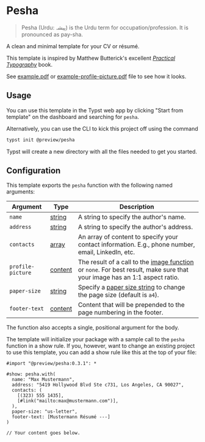 # Pesha

> Pesha (Urdu: پیشہ) is the Urdu term for occupation/profession. It is pronounced as pay-sha.

A clean and minimal template for your CV or résumé.

This template is inspired by Matthew Butterick's excellent
[_Practical Typography_](https://practicaltypography.com) book.

See [example.pdf](https://github.com/talal/pesha/blob/main/example.pdf) or [example-profile-picture.pdf](https://github.com/talal/pesha/blob/main/example-profile-picture.pdf) file to see
how it looks.

## Usage

You can use this template in the Typst web app by clicking "Start from template" on the
dashboard and searching for `pesha`.

Alternatively, you can use the CLI to kick this project off using the command

```sh
typst init @preview/pesha
```

Typst will create a new directory with all the files needed to get you started.

## Configuration

This template exports the `pesha` function with the following named arguments:

| Argument | Type | Description |
| --- | --- | --- |
| `name` | [string] | A string to specify the author's name.  |
| `address` | [string] | A string to specify the author's address. |
| `contacts` | [array] | An array of content to specify your contact information. E.g., phone number, email, LinkedIn, etc. |
| `profile-picture` | [content] | The result of a call to the [image function] or `none`. For best result, make sure that your image has an 1:1 aspect ratio. |
| `paper-size` | [string] | Specify a [paper size string] to change the page size (default is `a4`). |
| `footer-text` | [content] | Content that will be prepended to the page numbering in the footer. |

The function also accepts a single, positional argument for the body.

The template will initialize your package with a sample call to the `pesha` function in a
show rule. If you, however, want to change an existing project to use this template, you
can add a show rule like this at the top of your file:

```typ
#import "@preview/pesha:0.3.1": *

#show: pesha.with(
  name: "Max Mustermann",
  address: "5419 Hollywood Blvd Ste c731, Los Angeles, CA 90027",
  contacts: (
    [(323) 555 1435],
    [#link("mailto:max@mustermann.com")],
  ),
  paper-size: "us-letter",
  footer-text: [Mustermann Résumé ---]
)

// Your content goes below.
```

[array]: https://typst.app/docs/reference/foundations/array/
[content]: https://typst.app/docs/reference/foundations/content/
[string]: https://typst.app/docs/reference/foundations/str/
[paper size string]: https://typst.app/docs/reference/layout/page#parameters-paper
[image function]: https://typst.app/docs/reference/visualize/image/

